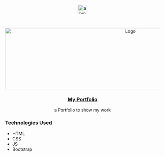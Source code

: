 <p align="center">
<a href="https://linkedin.com/in/ahmedhalbas" target="blank"><img align="center" src="https://cdn.jsdelivr.net/npm/simple-icons@3.0.1/icons/linkedin.svg" alt="ahmedhalbas" height="30" width="30" /></a>
</p>




<!-- PROJECT LOGO -->
<br />
<p align="center">
  <a href="https://ahmedhalbas.tech">
    <img src="https://boss-portal.vistaland.com.ph/wp-content/uploads/2021/10/Portfolio.png" alt="Logo" width="800" height="200">
  </a>
  
   <a href="https://ahmedhalbas.tech">
   <h3 align="center">My Portfolio</h3>
  </a>

  

  <p align="center">
    a Portfolio to show my work
    <br />
   
  </p>
</p>





### Technologies Used

* HTML
* CSS
* JS
* Bootstrap



